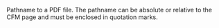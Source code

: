 Pathname to a PDF file. The pathname can be absolute or relative to the CFM page and must be enclosed in quotation marks.